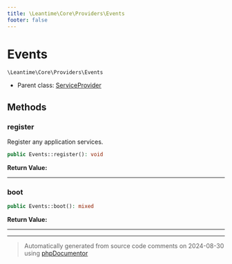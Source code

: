 ```yaml
---
title: \Leantime\Core\Providers\Events
footer: false
---
```


# Events




`\Leantime\Core\Providers\Events`

* Parent class: [ServiceProvider](../../../../classes.md)



## Methods

### register

Register any application services.

```php
public Events::register(): void
```









**Return Value:**





---
### boot



```php
public Events::boot(): mixed
```









**Return Value:**





---


---
> Automatically generated from source code comments on 2024-08-30 using [phpDocumentor](http://www.phpdoc.org/)
